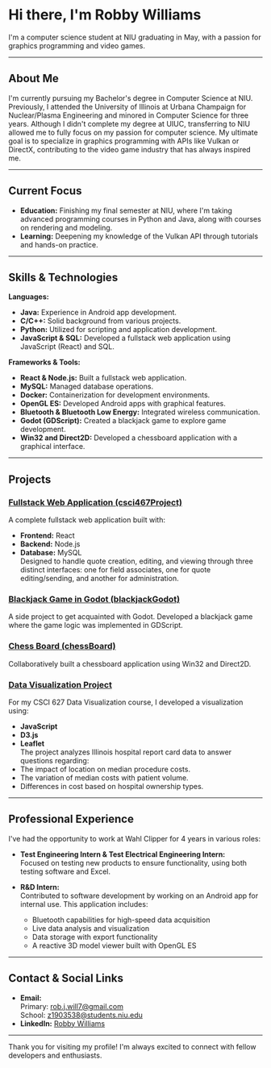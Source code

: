 # Hi there, I'm Robby Williams

I'm a computer science student at NIU graduating in May, with a passion for graphics programming and video games.

---

## About Me

I'm currently pursuing my Bachelor's degree in Computer Science at NIU. Previously, I attended the University of Illinois at Urbana Champaign for Nuclear/Plasma Engineering and minored in Computer Science for three years. Although I didn't complete my degree at UIUC, transferring to NIU allowed me to fully focus on my passion for computer science. My ultimate goal is to specialize in graphics programming with APIs like Vulkan or DirectX, contributing to the video game industry that has always inspired me.

---

## Current Focus

- **Education:** Finishing my final semester at NIU, where I'm taking advanced programming courses in Python and Java, along with courses on rendering and modeling.
- **Learning:** Deepening my knowledge of the Vulkan API through tutorials and hands-on practice.

---

## Skills & Technologies

**Languages:**
- **Java:** Experience in Android app development.
- **C/C++:** Solid background from various projects.
- **Python:** Utilized for scripting and application development.
- **JavaScript & SQL:** Developed a fullstack web application using JavaScript (React) and SQL.

**Frameworks & Tools:**
- **React & Node.js:** Built a fullstack web application.
- **MySQL:** Managed database operations.
- **Docker:** Containerization for development environments.
- **OpenGL ES:** Developed Android apps with graphical features.
- **Bluetooth & Bluetooth Low Energy:** Integrated wireless communication.
- **Godot (GDScript):** Created a blackjack game to explore game development.
- **Win32 and Direct2D:** Developed a chessboard application with a graphical interface.

---

## Projects

### [Fullstack Web Application (csci467Project)](https://github.com/robalobalubob/csci467Project)
A complete fullstack web application built with:
- **Frontend:** React
- **Backend:** Node.js
- **Database:** MySQL  
Designed to handle quote creation, editing, and viewing through three distinct interfaces: one for field associates, one for quote editing/sending, and another for administration.

### [Blackjack Game in Godot (blackjackGodot)](https://github.com/robalobalubob/blackjackGodot)
A side project to get acquainted with Godot. Developed a blackjack game where the game logic was implemented in GDScript.

### [Chess Board (chessBoard)](https://github.com/robalobalubob/chessBoard)
Collaboratively built a chessboard application using Win32 and Direct2D.

### [Data Visualization Project](https://observablehq.com/d/d2a25edb7b197a1c)
For my CSCI 627 Data Visualization course, I developed a visualization using:
- **JavaScript**
- **D3.js**
- **Leaflet**  
The project analyzes Illinois hospital report card data to answer questions regarding:
- The impact of location on median procedure costs.
- The variation of median costs with patient volume.
- Differences in cost based on hospital ownership types.

---

## Professional Experience

I've had the opportunity to work at Wahl Clipper for 4 years in various roles:

- **Test Engineering Intern & Test Electrical Engineering Intern:**  
  Focused on testing new products to ensure functionality, using both testing software and Excel.
  
- **R&D Intern:**  
  Contributed to software development by working on an Android app for internal use. This application includes:
  - Bluetooth capabilities for high-speed data acquisition
  - Live data analysis and visualization
  - Data storage with export functionality
  - A reactive 3D model viewer built with OpenGL ES

---

## Contact & Social Links

- **Email:**  
  Primary: [rob.j.will7@gmail.com](mailto:rob.j.will7@gmail.com)  
  School: [z1903538@students.niu.edu](mailto:z1903538@students.niu.edu)
- **LinkedIn:** [Robby Williams](https://www.linkedin.com/in/robby-williams-b597b21b9/)

---

Thank you for visiting my profile! I'm always excited to connect with fellow developers and enthusiasts.

